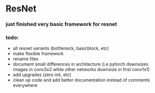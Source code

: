 # ResNet

### just finished very basic framework for resnet

### todo:
* all resnet variants (bottleneck, basicblock, etc)
* make flexible framework
* rename files 
* document small differences in architecture (i.e pytorch downsizes images in conv3x3 while other networks downsize in first conv1x1)
* add upgrades (zero init, etc)
* clean up code and add better documentation instead of comments everywhere